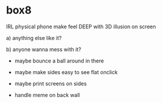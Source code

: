 # box8

IRL physical phone make feel DEEP with 3D illusion on screen      

a) anything else like it?     

b) anyone wanna mess with it?    

* maybe bounce a ball around in there      

* maybe make sides easy to see flat onclick    

* maybe print screens on sides    

* handle meme on back wall    